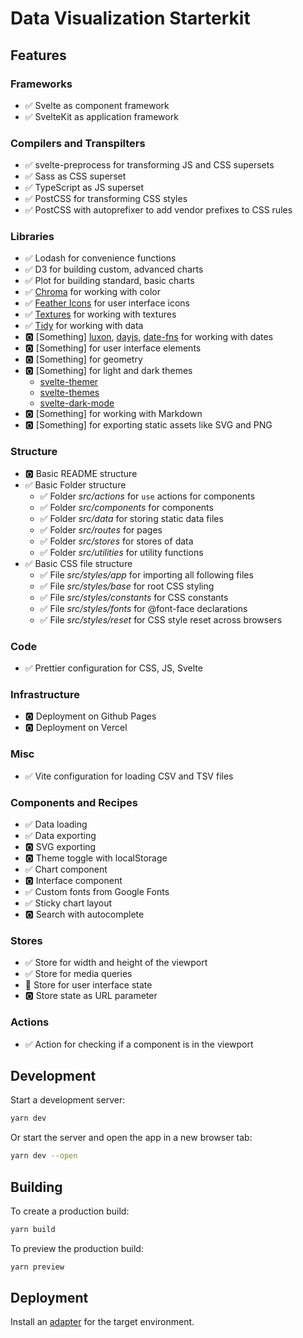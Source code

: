 # Data Visualization Starterkit

## Features

### Frameworks

- ✅ Svelte as component framework
- ✅ SvelteKit as application framework

### Compilers and Transpilters

- ✅ svelte-preprocess for transforming JS and CSS supersets
- ✅ Sass as CSS superset
- ✅ TypeScript as JS superset
- ✅ PostCSS for transforming CSS styles
- ✅ PostCSS with autoprefixer to add vendor prefixes to CSS rules

### Libraries

- ✅ Lodash for convenience functions
- ✅ D3 for building custom, advanced charts
- ✅ Plot for building standard, basic charts
- ✅ [Chroma](https://github.com/gka/chroma.js/) for working with color
- ✅ [Feather Icons](https://github.com/feathericons/feather) for user interface icons
- ✅ [Textures](https://github.com/riccardoscalco/textures) for working with textures
- ✅ [Tidy](https://github.com/pbeshai/tidy) for working with data
- 🅾️ [Something] [luxon](https://github.com/moment/luxon), [dayjs](https://github.com/iamkun/dayjs/), [date-fns](https://github.com/date-fns/date-fns) for working with dates
- 🅾️ [Something] for user interface elements
- 🅾️ [Something] for geometry
- 🅾️ [Something] for light and dark themes
  - [svelte-themer](https://github.com/josefaidt/svelte-themer)
  - [svelte-themes](https://github.com/beynar/svelte-themes)
  - [svelte-dark-mode](https://github.com/metonym/svelte-dark-mode)
- 🅾️ [Something] for working with Markdown
- 🅾️ [Something] for exporting static assets like SVG and PNG

### Structure

- 🅾️ Basic README structure
- ✅ Basic Folder structure
  - ✅ Folder _src/actions_ for `use` actions for components
  - ✅ Folder _src/components_ for components
  - ✅ Folder _src/data_ for storing static data files
  - ✅ Folder _src/routes_ for pages
  - ✅ Folder _src/stores_ for stores of data
  - ✅ Folder _src/utilities_ for utility functions
- ✅ Basic CSS file structure
  - ✅ File _src/styles/app_ for importing all following files
  - ✅ File _src/styles/base_ for root CSS styling
  - ✅ File _src/styles/constants_ for CSS constants
  - ✅ File _src/styles/fonts_ for @font-face declarations
  - ✅ File _src/styles/reset_ for CSS style reset across browsers

### Code

- ✅ Prettier configuration for CSS, JS, Svelte

### Infrastructure

- 🅾️ Deployment on Github Pages
- 🅾️ Deployment on Vercel

### Misc

- ✅ Vite configuration for loading CSV and TSV files

### Components and Recipes

- ✅ Data loading
- ✅ Data exporting
- 🅾️ SVG exporting
- 🅾️ Theme toggle with localStorage
- ✅ Chart component
- 🅾️ Interface component
- ✅ Custom fonts from Google Fonts
- ✅ Sticky chart layout
- 🅾️ Search with autocomplete

### Stores

- ✅ Store for width and height of the viewport
- ✅ Store for media queries
- 🔄 Store for user interface state
- 🅾️ Store state as URL parameter

### Actions

- ✅ Action for checking if a component is in the viewport

## Development

Start a development server:

```bash
yarn dev
```

Or start the server and open the app in a new browser tab:

```bash
yarn dev --open
```

## Building

To create a production build:

```bash
yarn build
```

To preview the production build:

```bash
yarn preview
```

## Deployment

Install an [adapter](https://kit.svelte.dev/docs#adapters) for the target environment.
